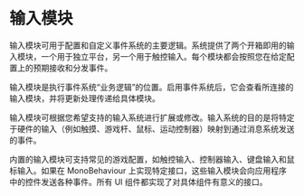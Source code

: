 输入模块
=================
输入模块可用于配置和自定义事件系统的主要逻辑。系统提供了两个开箱即用的输入模块，一个用于独立平台，另一个用于触控输入。每个模块都会按照您在给定配置上的预期接收和分发事件。

输入模块是执行事件系统“业务逻辑”的位置。启用事件系统后，它会查看所连接的输入模块，并将更新处理传递给具体模块。

输入模块可根据您希望支持的输入系统进行扩展或修改。输入系统的目的是将特定于硬件的输入（例如触摸、游戏杆、鼠标、运动控制器）映射到通过消息系统发送的事件。

内置的输入模块可支持常见的游戏配置，如触控输入、控制器输入、键盘输入和鼠标输入。如果在 MonoBehaviour 上实现特定接口，这些输入模块会向应用程序中的控件发送各种事件。所有 UI 组件都实现了对具体组件有意义的接口。
